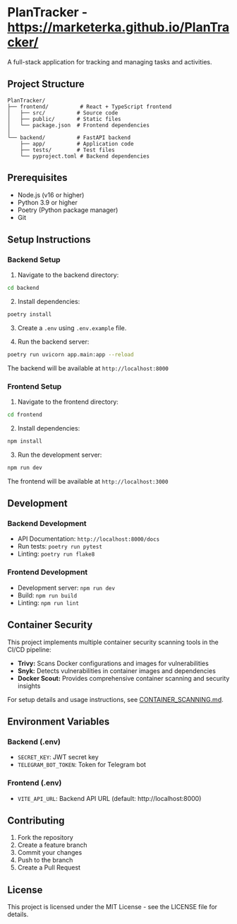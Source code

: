 # PlanTracker - https://marketerka.github.io/PlanTracker/

A full-stack application for tracking and managing tasks and activities.

## Project Structure

```
PlanTracker/
├── frontend/          # React + TypeScript frontend
│   ├── src/          # Source code
│   ├── public/       # Static files
│   └── package.json  # Frontend dependencies
│
└── backend/          # FastAPI backend
    ├── app/          # Application code
    ├── tests/        # Test files
    └── pyproject.toml # Backend dependencies
```

## Prerequisites

- Node.js (v16 or higher)
- Python 3.9 or higher
- Poetry (Python package manager)
- Git

## Setup Instructions

### Backend Setup

1. Navigate to the backend directory:
```bash
cd backend
```

2. Install dependencies:
```bash
poetry install
```

3. Create a `.env` using `.env.example` file.

4. Run the backend server:
```bash
poetry run uvicorn app.main:app --reload
```

The backend will be available at `http://localhost:8000`

### Frontend Setup

1. Navigate to the frontend directory:
```bash
cd frontend
```

2. Install dependencies:
```bash
npm install
```

3. Run the development server:
```bash
npm run dev
```

The frontend will be available at `http://localhost:3000`

## Development

### Backend Development

- API Documentation: `http://localhost:8000/docs`
- Run tests: `poetry run pytest`
- Linting: `poetry run flake8`

### Frontend Development

- Development server: `npm run dev`
- Build: `npm run build`
- Linting: `npm run lint`

## Container Security

This project implements multiple container security scanning tools in the CI/CD pipeline:

- **Trivy:** Scans Docker configurations and images for vulnerabilities
- **Snyk:** Detects vulnerabilities in container images and dependencies
- **Docker Scout:** Provides comprehensive container scanning and security insights

For setup details and usage instructions, see [CONTAINER_SCANNING.md](CONTAINER_SCANNING.md).

## Environment Variables

### Backend (.env)
- `SECRET_KEY`: JWT secret key
- `TELEGRAM_BOT_TOKEN`: Token for Telegram bot

### Frontend (.env)
- `VITE_API_URL`: Backend API URL (default: http://localhost:8000)

## Contributing

1. Fork the repository
2. Create a feature branch
3. Commit your changes
4. Push to the branch
5. Create a Pull Request

## License

This project is licensed under the MIT License - see the LICENSE file for details.
